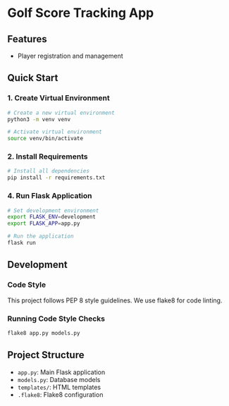 # Golf Score Tracking App

## Features
- Player registration and management

## Quick Start

### 1. Create Virtual Environment
```bash
# Create a new virtual environment
python3 -m venv venv

# Activate virtual environment
source venv/bin/activate
```

### 2. Install Requirements
```bash
# Install all dependencies
pip install -r requirements.txt
```

### 4. Run Flask Application
```bash
# Set development environment
export FLASK_ENV=development
export FLASK_APP=app.py

# Run the application
flask run
```

## Development

### Code Style
This project follows PEP 8 style guidelines. We use flake8 for code linting.

### Running Code Style Checks
```bash
flake8 app.py models.py
```

## Project Structure
- `app.py`: Main Flask application
- `models.py`: Database models
- `templates/`: HTML templates
- `.flake8`: Flake8 configuration
